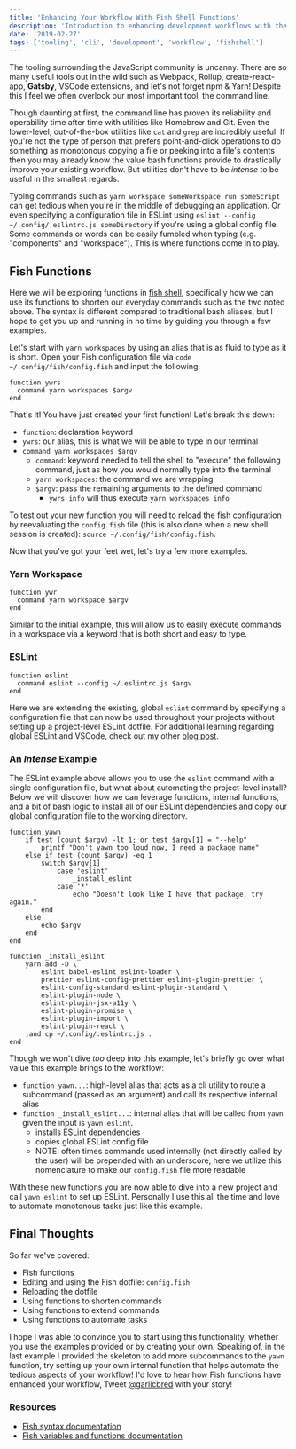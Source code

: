 ```yaml
---
title: 'Enhancing Your Workflow With Fish Shell Functions'
description: 'Introduction to enhancing development workflows with the help of Fish functions'
date: '2019-02-27'
tags: ['tooling', 'cli', 'development', 'workflow', 'fishshell']
---
```


The tooling surrounding the JavaScript community is uncanny. There are so many useful tools out in the wild such as Webpack, Rollup, create-react-app, **Gatsby**, VSCode extensions, and let's not forget npm & Yarn! Despite this I feel we often overlook our most important tool, the command line.

Though daunting at first, the command line has proven its reliability and operability time after time with utilities like Homebrew and Git. Even the lower-level, out-of-the-box utilities like `cat` and `grep` are incredibly useful. If you're not the type of person that prefers point-and-click operations to do something as monotonous copying a file or peeking into a file's contents then you may already know the value bash functions provide to drastically improve your existing workflow. But utilities don't have to be *intense* to be useful in the smallest regards.

Typing commands such as `yarn workspace someWorkspace run someScript` can get tedious when you're in the middle of debugging an application. Or even specifying a configuration file in ESLint using `eslint --config ~/.config/.eslintrc.js someDirectory` if you're using a global config file. Some commands or words can be easily fumbled when typing (e.g. "components" and "workspace"). This is where functions come in to play.

## Fish Functions

Here we will be exploring functions in [fish shell](https://fishshell.com/), specifically how we can use its functions to shorten our everyday commands such as the two noted above. The syntax is different compared to traditional bash aliases, but I hope to get you up and running in no time by guiding you through a few examples.

Let's start with `yarn workspaces` by using an alias that is as fluid to type as it is short. Open your Fish configuration file via `code ~/.config/fish/config.fish` and input the following:

```shell
function ywrs
  command yarn workspaces $argv
end
```

That's it! You have just created your first function! Let's break this down:

- `function`: declaration keyword
- `ywrs`: our alias, this is what we will be able to type in our terminal
- `command yarn workspaces $argv`
  - `command`: keyword needed to tell the shell to "execute" the following command, just as how you would normally type into the terminal
  - `yarn workspaces`: the command we are wrapping
  - `$argv`: pass the remaining arguments to the defined command
    - `ywrs info` will thus execute `yarn workspaces info`

To test out your new function you will need to reload the fish configuration by reevaluating the `config.fish` file (this is also done when a new shell session is created): `source ~/.config/fish/config.fish`.

Now that you've got your feet wet, let's try a few more examples.

### Yarn Workspace

```shell
function ywr
  command yarn workspace $argv
end
```

Similar to the initial example, this will allow us to easily execute commands in a workspace via a keyword that is both short and easy to type.

### ESLint

```shell
function eslint
  command eslint --config ~/.eslintrc.js $argv
end
```

Here we are extending the existing, global `eslint` command by specifying a configuration file that can now be used throughout your projects without setting up a project-level ESLint dotfile. For additional learning regarding global ESLint and VSCode, check out my other [blog post](/blog/2019/01/global-eslint/).

### An *Intense* Example

The ESLint example above allows you to use the `eslint` command with a single configuration file, but what about automating the project-level install? Below we will discover how we can leverage functions, internal functions, and a bit of bash logic to install all of our ESLint dependencies and copy our global configuration file to the working directory.

```shell
function yawn
    if test (count $argv) -lt 1; or test $argv[1] = "--help"
        printf "Don't yawn too loud now, I need a package name"
    else if test (count $argv) -eq 1
        switch $argv[1]
            case 'eslint'
                _install_eslint
            case '*'
                echo "Doesn't look like I have that package, try again."
        end
    else
        echo $argv
    end
end

function _install_eslint
    yarn add -D \
        eslint babel-eslint eslint-loader \
        prettier eslint-config-prettier eslint-plugin-prettier \
        eslint-config-standard eslint-plugin-standard \
        eslint-plugin-node \
        eslint-plugin-jsx-a11y \
        eslint-plugin-promise \
        eslint-plugin-import \
        eslint-plugin-react \
    ;and cp ~/.config/.eslintrc.js .
end
```

Though we won't dive *too* deep into this example, let's briefly go over what value this example brings to the workflow:

- `function yawn...`: high-level alias that acts as a cli utility to route a subcommand (passed as an argument) and call its respective internal alias
- `function _install_eslint...`: internal alias that will be called from `yawn` given the input is `yawn eslint`.
  - installs ESLint dependencies
  - copies global ESLint config file
  - NOTE: often times commands used internally (not directly called by the user) will be prepended with an underscore, here we utilize this nomenclature to make our `config.fish` file more readable

With these new functions you are now able to dive into a new project and call `yawn eslint` to set up ESLint. Personally I use this all the time and love to automate monotonous tasks just like this example.

## Final Thoughts

So far we've covered:

- Fish functions
- Editing and using the Fish dotfile: `config.fish`
- Reloading the dotfile
- Using functions to shorten commands
- Using functions to extend commands
- Using functions to automate tasks

I hope I was able to convince you to start using this functionality, whether you use the examples provided or by creating your own. Speaking of, in the last example I provided the skeleton to add more subcommands to the `yawn` function, try setting up your own internal function that helps automate the tedious aspects of your workflow! I'd love to hear how Fish functions have enhanced your workflow, Tweet [@garlicbred](https://twitter.com/garlicbred) with your story!

### Resources

- [Fish syntax documentation](https://fishshell.com/docs/current/index.html#syntax)
- [Fish variables and functions documentation](https://fishshell.com/docs/current/index.html#identifiers)